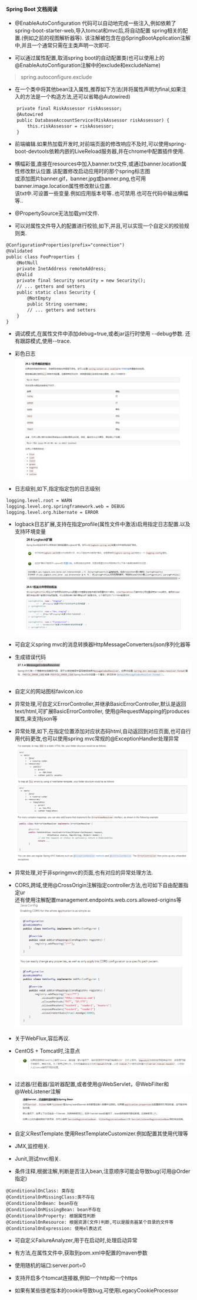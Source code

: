 #### Spring Boot 文档阅读
* @EnableAutoConfiguration 代码可以自动地完成一些注入,例如依赖了spring-boot-starter-web,导入tomcat和mvc后,将自动配置
spring相关的配置.(例如之前的视图解析器等). 该注解被包含在@SpringBootApplication注解中,并且一个通常只需在主类声明一次即可.

* 可以通过属性配置,取消spring boot的自动配置类(也可以使用上的@EnableAutoConfiguration注解中的exclude和excludeName)
> spring.autoconfigure.exclude

* 在一个类中将其他bean注入属性,推荐如下方法(并将属性声明为final,如果注入的方法是一个构造方法,还可以省略@Autowired)
>
    	private final RiskAssessor riskAssessor;
    	@Autowired
    	public DatabaseAccountService(RiskAssessor riskAssessor) {
    		this.riskAssessor = riskAssessor;
    	}
>

* 前端编辑.如果热加载开发时,对前端页面的修改响应不及时,可以使用spring-boot-devtools依赖内嵌的LiveReload服务器,并在chrome中配置插件使用.

* 横幅彩蛋,直接在resources中加入banner.txt文件,或通过banner.location属性修改默认位置.该配置修改启动应用时的那个spring标志图  
或添加图片banner.gif，banner.jpg或banner.png,也可用banner.image.location属性修改默认位置.  
该txt中.可设置一些变量.例如应用版本号等..也可禁用.也可在代码中输出横幅等..

* @PropertySource无法加载yml文件.

* 可以对属性文件导入的配置进行校验,如下,并且,可以实现一个自定义的校验规则类.
>
    @ConfigurationProperties(prefix="connection")
    @Validated
    public class FooProperties {
    	@NotNull
    	private InetAddress remoteAddress;
    	@Valid
    	private final Security security = new Security();
    	// ... getters and setters
    	public static class Security {
    		@NotEmpty
    		public String username;
    		// ... getters and setters
    	}
    }
>

* 调试模式,在属性文件中添加debug=true,或者jar运行时使用 --debug参数. 还有跟踪模式,使用--trace.

* 彩色日志
![](img/1.png)

* 日志级别,如下,指定指定包的日志级别
>
    logging.level.root = WARN
    logging.level.org.springframework.web = DEBUG
    logging.level.org.hibernate = ERROR
>

* logback日志扩展,支持在指定profile(属性文件中激活)启用指定日志配置.以及支持环境变量
![](img/2.png)

* 可自定义spring mvc的消息转换器HttpMessageConverters/json序列化器等

* 生成错误代码
![](img/3.png)

* 自定义的网站图标favicon.ico

* 异常处理,可自定义ErrorController,并继承BasicErrorController,默认是返回text/html,可扩展BasicErrorController,
使用@RequestMapping的produces属性,来支持json等

* 异常处理,如下,在指定位置添加对应状态码html,自动返回到对应页面,也可自行用代码更改,也可以使用spring mvc常规的@ExceptionHandler处理异常
![](img/4.png)

* 异常处理,对于非springmvc的页面,也有对应的异常处理方法.

* CORS,跨域,使用@CrossOrigin注解指定controller方法,也可如下自由配置指定ur  
还有使用注解配置management.endpoints.web.cors.allowed-origins等
![](img/5.png)

* 关于WebFlux,容后再议.

* CentOS + Tomcat时,注意点
![](img/6.png)

* 过滤器/拦截器/监听器配置,或者使用@WebServlet，@WebFilter和@WebListener注解
![](img/7.png)

* 自定义RestTemplate.使用RestTemplateCustomizer.例如配置其使用代理等

* JMX,监控相关.

* Junit,测试mvc相关.

* 条件注释,根据注解,判断是否注入bean,注意顺序可能会导致bug(可用@Order指定)
>
    @ConditionalOnClass: 类存在
    @ConditionalOnMissingClass:类不存在
    @ConditionalOnBean: bean存在
    @ConditionalOnMissingBean: bean不存在
    @ConditionalOnProperty: 根据属性判断
    @ConditionalOnResource: 根据资源(文件)判断,可以是服务器某个目录的文件等
    @ConditionalOnExpression: 使用el表达式
>   

* 可自定义FailureAnalyzer,用于在启动时,处理启动异常

* 有方法,在属性文件中,获取到pom.xml中配置的maven参数

* 使用随机的端口:server.port=0

* 支持开启多个tomcat连接器,例如一个http和一个https

* 如果有某些很老版本的cookie导致bug,可使用LegacyCookieProcessor